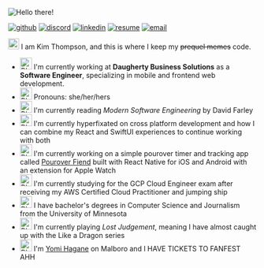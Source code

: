 ![Hello there!](https://media4.giphy.com/media/xTiIzJSKB4l7xTouE8/giphy.gif)

[![github](https://img.shields.io/badge/GitHub-181717?style=flat&logo=GitHub&logoColor=white)](https://github.com/kimthompson) [![discord](https://img.shields.io/badge/Discord-5865f2?style=flat&logo=Discord&logoColor=white)](https://discordapp.com/users/KimicalBurn#6969) [![linkedin](https://img.shields.io/badge/LinkedIn-0A66C2?style=flat&logo=LinkedIn&logoColor=white)](https://linkedin.com/in/kimberlyannthompson) [![resume](https://img.shields.io/badge/Resume-8a1750?style=flat&logo=ReadMe&logoColor=white)](https://kimthompson.me/assets/resume.pdf) [![email](https://img.shields.io/badge/Email-8b89cc?style=flat&logo=ProtonMail&logoColor=white)](mailto:kim.thompson.dev@proton.me)

<img src="https://camo.githubusercontent.com/35a8275dddde1ef76d4237e01f43e5745ccf4e8a53ee880b6b2b2db93ce8f44f/68747470733a2f2f626c6f622e6361742f656d6f6a692f637573746f6d2f626c6f62636174732f61626c6f626361746e656f6e2e706e67" alt="Blobcat Neon" width="22" height="22"> I am Kim Thompson, and this is where I keep my ~~prequel memes~~ code.

- <img src="https://blob.cat/emoji/custom/blobcats/ablobcatbongokeyboard.gif" alt="Blobcat Code" width="24" height="24">  I'm currently working at **Daugherty Business Solutions** as a **Software Engineer**, specializing in mobile and frontend web development.
- <img src="https://blob.cat/emoji/custom/blobcats/blobcatheartbisexual.png" alt="Blobcat Bisexual" width="24" height="24">  Pronouns: she/her/hers
- <img alt="Blobcat Picturebook" src="https://blob.cat/emoji/custom/blobcats/blobcatpicturebook.png" width="24" height="24">  I'm currently reading *Modern Software Engineering* by David Farley
- <img alt="Blobcat Phone" src="https://blob.cat/emoji/custom/blobcats/blobcatphonepurple.png" width="24" height="24">  I'm currently hyperfixated on cross platform development and how I can combine my React and SwiftUI experiences to continue working with both
- <img alt="Blobcat Coffee" src="https://blob.cat/emoji/custom/blobcats/ablobcatuwucoffee.gif" width="24" height="24">  I'm currently working on a simple pourover timer and tracking app called [Pourover Fiend](https://github.com/kimthompson/pourover-fiend) built with React Native for iOS and Android with an extension for Apple Watch
- <img alt="Blobcat Headdesk" src="https://emojis.slackmojis.com/emojis/images/1643515023/10521/meow_code.gif?1643515023" width="24" height="24">  I'm currently studying for the GCP Cloud Engineer exam after receiving my AWS Certified Cloud Practitioner and jumping ship
- <img alt="Blobcat Smartypants" src="https://blob.cat/emoji/custom/blobcats/blobcatnerd.png" width="24" height="24">  I have bachelor's degrees in Computer Science and Journalism from the University of Minnesota
- <img alt="Blobcat Gamer" src="https://blob.cat/emoji/custom/blobcats/blobcatgamer2.png" width="24" height="24">  I'm currently playing *Lost Judgement*, meaning I have almost caught up with the Like a Dragon series
- <img alt="Blobcat Trash" src="https://blob.cat/emoji/custom/blobcats/ablobcatgooglytrash.png" width="24" height="24">  I'm [Yomi Hagane](https://na.finalfantasyxiv.com/lodestone/character/11739910/) on Malboro and I HAVE TICKETS TO FANFEST AHH 

<!--
**kimthompson/kimthompson** is a ✨ _special_ ✨ repository because its `README.md` (this file) appears on your GitHub profile.

Here are some ideas to get you started:

- 🔭 I’m currently working on ...
- 🌱 I’m currently learning ...
- 👯 I’m looking to collaborate on ...
- 🤔 I’m looking for help with ...
- 💬 Ask me about ...
- 📫 How to reach me: ...
- 😄 Pronouns: ...
- ⚡ Fun fact: ...
-->
